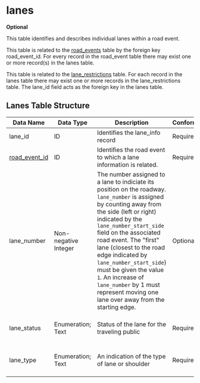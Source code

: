 # lanes
**Optional**

This table identifies and describes individual lanes within a road event.  

This table is related to the [road_events](/feed-content/data-tables/road_events.md) table by the foreign key road_event_id.  For every record in the road_event table there may exist one or more record(s) in the lanes table.

This table is related to the [lane_restrictions](/feed-content/data-tables/lane_restrictions.md) table. For each record in the lanes table there may exist one or more records in the lane_restrictions table.  The lane_id field acts as the foreign key in the lanes table.

## Lanes Table Structure
Data Name|Data Type|Description|Conformance|Notes
-|-|-|-|-|
lane_id|ID|Identifies the lane_info record|Required|Primary key
[road_event_id](/data-tables/road_events.md)|ID|Identifies the road event to which a lane information is related.|Required|Foreign key
lane_number|Non-negative Integer|The number assigned to a lane to indiciate its position on the roadway. `lane_number` is assigned by counting away from the side (left or right) indicated by the `lane_number_start_side` field on the associated road event. The "first" lane (closest to the road edge indicated by `lane_number_start_side`) must be given the value `1`. An increase of `lane_number` by 1 must represent moving one lane over away from the starting edge. |Optional| Counting begins from the edge of the improved surface. This field is useful for text to voice translation.
lane_status|Enumeration; Text|Status of the lane for the traveling public|Required|See [Lane Status Enumerated Type](/feed-content/enumerated-types/lane_status.md)
lane_type|Enumeration; Text|An indication of the type of lane or shoulder|Required|See [Lane Type Enumerated Type](/feed-content/enumerated-types/derived-from-its-standards/lane_type.md)
